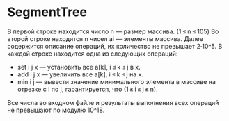 # SegmentTree

В первой строке находится число n — размер массива. (1 ≤ n ≤ 105) Во второй строке находится n чисел ai — элементы массива. Далее содержится описание операций, их количество не превышает 2·10^5. В каждой строке находится одна из следующих операций:
* set i j x — установить все a[k], i ≤ k ≤ j в x.
* add i j x — увеличить все a[k], i ≤ k ≤ j на x.
* min i j — вывести значение минимального элемента в массиве на отрезке с i по j, гарантируется, что (1 ≤ i ≤ j ≤ n).

Все числа во входном файле и результаты выполнения всех операций не превышают по модулю 10^18.
